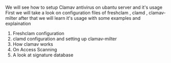 We will see how to setup Clamav antivirus on ubantu server and it's usage
First we will take a look on configuration files of freshclam , clamd , clamav-milter
after that we will learn it's usage with some examples and explaination

1) Freshclam configuration
2) clamd configuration and setting up clamav-milter
3) How clamav works
4) On Access Scanning
5) A look at signature database


